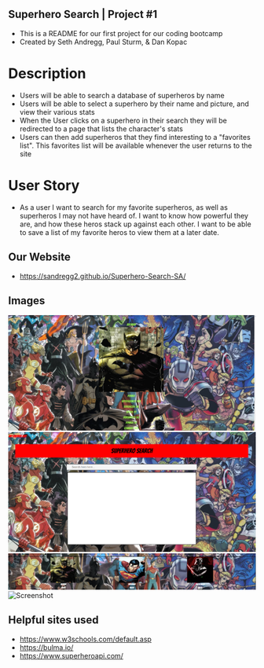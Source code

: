 ## Superhero Search | Project #1
- This is a README for our first project for our coding bootcamp
- Created by Seth Andregg, Paul Sturm, & Dan Kopac
# Description
- Users will be able to search a database of superheros by name
- Users will be able to select a superhero by their name and picture, and view their various stats
- When the User clicks on a superhero in their search they will be redirected to a page that lists the character's stats
- Users can then add superheros that they find interesting to a "favorites list". This favorites list will be available whenever the user returns to the site
# User Story
- As a user I want to search for my favorite superheros, as well as superheros I may not have heard of. I want to know how powerful they are, and how these heros stack up against each other.
I want to be able to save a list of my favorite heros to view them at a later date.
## Our Website
- https://sandregg2.github.io/Superhero-Search-SA/
## Images
![Screenshot](<./Images/Superhero%20Project%20(1).png>)
![Screenshot](<./Images/Superhero%20Project%20(2).png>)
![Screenshot](<./Images/Superhero%20Project%20(3).png>)
![Screenshot](./Images/Superhero%20project.gif)
## Helpful sites used
- https://www.w3schools.com/default.asp
- https://bulma.io/
- https://www.superheroapi.com/
